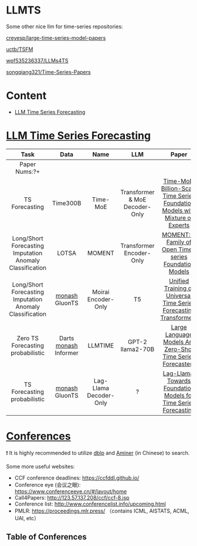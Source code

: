 # LLMTS


Some other nice llm for time-series repositories:

[creyesp/large-time-series-model-papers](https://github.com/creyesp/large-time-series-model-papers)

[uctb/TSFM](https://github.com/uctb/TSFM)

[wpf535236337/LLMs4TS](https://github.com/wpf535236337/LLMs4TS)

[songqiang321/Time-Series-Papers](https://github.com/songqiang321/Time-Series-Papers?tab=readme-ov-file#llm-framework)




# Content

- <a href = "#LLM-Time-Series-Forecasting">LLM Time Series Forecasting</a>


# [LLM Time Series Forecasting](#content)
|  Task  |    Data |   Name|  LLM  | Paper   |    Code    |   Publication    |
| :-: | :-: | :-: | :-: | :-:  | :-: | - |
| Paper Nums:?+ | <img width=150/> | <img width=220/>  |  <img width=150/>  |   | |   <img width=300/> |
| TS Forecasting |  Time300B  |    Time-MoE | Transformer & MoE <br> Decoder-Only |  [Time-MoE: Billion-Scale Time Series Foundation Models with Mixture of Experts](https://arxiv.org/abs/2409.16040) | [Pytorch](https://github.com/Time-MoE/Time-MoE)  <br>![Stars](https://img.shields.io/github/stars/Time-MoE/Time-MoE?color=critical&style=social) <br>![Forks](https://img.shields.io/github/forks/Time-MoE/Time-MoE?color=critical&style=social)  | Arxiv 2024
| Long/Short Forecasting  <br> Imputation  <br> Anomaly  <br> Classification|  LOTSA  |  MOMENT |  Transformer <br> Encoder-Only |  [MOMENT: A Family of Open Time-series Foundation Models](https://proceedings.mlr.press/v235/goswami24a.html) | [Pytorch](https://github.com/moment-timeseries-foundation-model/moment-research)  <br>![Stars](https://img.shields.io/github/stars/moment-timeseries-foundation-model/moment-research?color=critical&style=social) <br>![Forks](https://img.shields.io/github/forks/moment-timeseries-foundation-model/moment-research?color=critical&style=social)  | ICML 2024
| Long/Short Forecasting  <br> Imputation  <br> Anomaly  <br> Classification|  [monash](https://forecastingdata.org/)  <br> GluonTS   |  Moirai <br> Encoder-Only  |  T5 |  [Unified Training of Universal Time Series Forecasting Transformers](https://proceedings.mlr.press/v235/woo24a.html) | [Pytorch](https://github.com/SalesforceAIResearch/uni2ts)  <br>![Stars](https://img.shields.io/github/stars/SalesforceAIResearch/uni2ts?color=critical&style=social) <br>![Forks](https://img.shields.io/github/forks/SalesforceAIResearch/uni2ts?color=critical&style=social)  | ICML 2024
| Zero TS Forecasting  <br> probabilistic |  Darts <br> [monash](https://forecastingdata.org/)  <br> Informer  |   LLMTIME |  GPT-2 <br> llama2-70B |  [Large Language Models Are Zero-Shot Time Series Forecasters](https://openreview.net/forum?id=md68e8iZK1&noteId=BYd09USAyS) | [Pytorch](https://github.com/ngruver/llmtime)  <br>![Stars](https://img.shields.io/github/stars/ngruver/llmtime?color=critical&style=social) <br>![Forks](https://img.shields.io/github/forks/ngruver/llmtime?color=critical&style=social)  | NIPS 2023
| TS Forecasting  <br> probabilistic |    [monash](https://forecastingdata.org/)  <br> GluonTS  |   Lag-Llama <br> Decoder-Only |  ?  |  [Lag-Llama: Towards Foundation Models for Time Series Forecasting](https://openreview.net/forum?id=md68e8iZK1&noteId=BYd09USAyS) | [Pytorch](https://github.com/kashif/pytorch-transformer-ts)  <br>![Stars](https://img.shields.io/github/stars/kashif/pytorch-transformer-ts?color=critical&style=social) <br>![Forks](https://img.shields.io/github/forks/kashif/pytorch-transformer-ts?color=critical&style=social)  | NIPS 2023

# [Conferences](#content)

❗ It is highly recommended to utilize [dblp](https://dblp.uni-trier.de/) and [Aminer](https://www.aminer.cn/conf) (in Chinese) to search.

Some more useful websites:
- CCF conference deadlines: https://ccfddl.github.io/
- Conference eye (会议之眼): https://www.conferenceeye.cn/#/layout/home
- Call4Papers: http://123.57.137.208/ccf/ccf-8.jsp
- Conference list: http://www.conferencelist.info/upcoming.html
- PMLR: https://proceedings.mlr.press/    （contains ICML, AISTATS, ACML, UAI, etc）
## Table of Conferences



